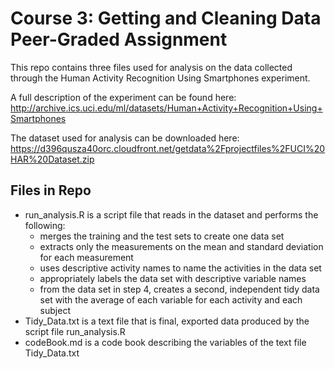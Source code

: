# Course 3: Getting and Cleaning Data Peer-Graded Assignment
This repo contains three files used for analysis on the data collected through the Human Activity Recognition Using Smartphones experiment.

A full description of the experiment can be found here:
http://archive.ics.uci.edu/ml/datasets/Human+Activity+Recognition+Using+Smartphones

The dataset used for analysis can be downloaded here:
https://d396qusza40orc.cloudfront.net/getdata%2Fprojectfiles%2FUCI%20HAR%20Dataset.zip

## Files in Repo
- run_analysis.R is a script file that reads in the dataset and performs the following:
  - merges the training and the test sets to create one data set
  - extracts only the measurements on the mean and standard deviation for each measurement
  - uses descriptive activity names to name the activities in the data set
  - appropriately labels the data set with descriptive variable names
  - from the data set in step 4, creates a second, independent tidy data set with the average of each variable for each activity and each subject
- Tidy_Data.txt is a text file that is final, exported data produced by the script file run_analysis.R
- codeBook.md is a code book describing the variables of the text file Tidy_Data.txt
